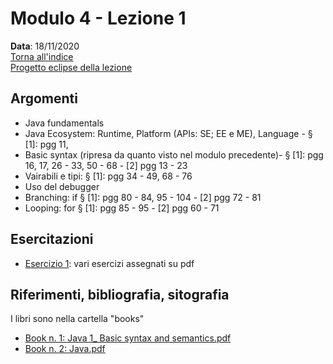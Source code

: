 # Modulo 4 - Lezione 1

__Data__: 18/11/2020  
[Torna all'indice](/README.md)  
[Progetto eclipse della lezione](/modulo-04/eclipse/mod-04-lezione-01/src)

## Argomenti

- Java fundamentals
- Java Ecosystem: Runtime, Platform (APIs: SE; EE e ME), Language - § [1]: pgg 11, 
- Basic syntax (ripresa da quanto visto nel modulo precedente)- § [1]: pgg 16, 17, 26 - 33, 50 - 68 - [2] pgg 13 - 23
- Vairabili e tipi: § [1]: pgg 34 - 49, 68 - 76
- Uso del debugger
- Branching: if § [1]: pgg 80 - 84, 95 - 104 - [2] pgg 72 - 81
- Looping: for § [1]: pgg 85 - 95 - [2] pgg 60 - 71

## Esercitazioni

- [Esercizio 1](/modulo-04/esercizio-1.md): vari esercizi assegnati su pdf


## Riferimenti, bibliografia, sitografia

I libri sono nella cartella "books"

- [Book n. 1: Java 1_ Basic syntax and semantics.pdf](/books/Java%201_%20Basic%20syntax%20and%20semantics.pdf)
- [Book n. 2: Java.pdf](/books/Java.pdf)